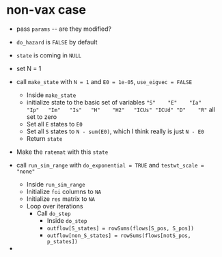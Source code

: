 # non-vax case

* pass `params` -- are they modified?
* `do_hazard` is `FALSE` by default
* `state` is coming in `NULL`

* set N = 1
* call `make_state` with `N = 1` and `E0 = 1e-05`, `use_eigvec = FALSE`
  * Inside `make_state`
  * initialize state to the basic set of variables `"S"    "E"    "Ia"   "Ip"   "Im"   "Is"   "H"    "H2"   "ICUs" "ICUd" "D"    "R"` all set to zero
  * Set all `E` states to `E0`
  * Set all `S` states to `N - sum(E0)`, which I think really is just `N - E0`
  * Return `state`
* Make the `ratemat` with this `state`
* call `run_sim_range` with `do_exponential = TRUE` and `testwt_scale = "none"`
  * Inside `run_sim_range`
  * Initialize `foi` columns to `NA`
  * Initialize `res` matrix to `NA`
  * Loop over iterations
    * Call `do_step`
      * Inside `do_step`
      * `outflow[S_states] = rowSums(flows[S_pos, S_pos])`
      * `outflow[non_S_states] = rowSums(flows[notS_pos, p_states])`
* 